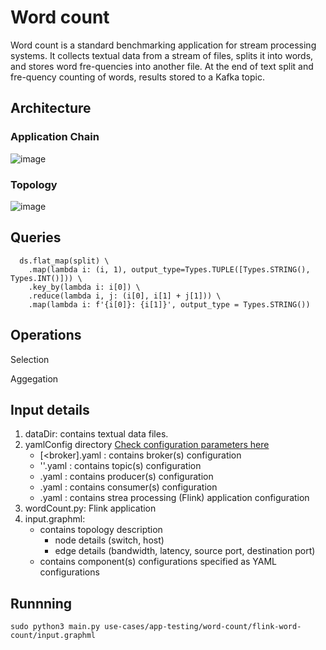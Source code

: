 # Word count

Word count is a standard benchmarking application for stream processing systems. It collects textual data from a stream of files, splits it into words, and stores word fre-quencies into another file. At the end of text split and fre-quency counting of words, results stored to a Kafka topic.

## Architecture

### Application Chain

![image](https://user-images.githubusercontent.com/6629591/185228018-2c9f9701-ff7e-42e0-9df2-d5042b49a8bb.png)


### Topology

![image](https://user-images.githubusercontent.com/6629591/185228142-f6256cf9-4e13-4e1c-a1b6-2c137382ea83.png)


## Queries  

      ds.flat_map(split) \
        .map(lambda i: (i, 1), output_type=Types.TUPLE([Types.STRING(), Types.INT()])) \
        .key_by(lambda i: i[0]) \
        .reduce(lambda i, j: (i[0], i[1] + j[1])) \
        .map(lambda i: f'{i[0]}: {i[1]}', output_type = Types.STRING())
  
## Operations
  
  Selection
  
  Aggegation
  
## Input details 
1. dataDir: contains textual data files.
2. yamlConfig directory [Check configuration parameters here](/documentation/config-parameters.pdf)
   - [<broker].yaml : contains broker(s) configuration
   - '<topicConfiguration>'.yaml : contains topic(s) configuration
   - <producerConfiguration>.yaml : contains producer(s) configuration
   - <consumerConfiguration>.yaml : contains consumer(s) configuration
   - <spe>.yaml : contains strea processing (Flink) application configuration
3. wordCount.py: Flink application
4. input.graphml:
   - contains topology description
     - node details (switch, host)
     - edge details (bandwidth, latency, source port, destination port)
   - contains component(s) configurations specified as YAML configurations
 
## Runnning 
 
 ```sudo python3 main.py use-cases/app-testing/word-count/flink-word-count/input.graphml``` 



